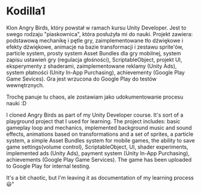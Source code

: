 # Kodilla1

Klon Angry Birds, który powstał w ramach kursu Unity Developer. Jest to swego rodzaju "piaskownica", która posłużyła mi do nauki. Projekt zawiera: podstawową mechanikę i pętle gry, zaimplementowane tło dźwiękowe i efekty dźwiękowe, animacje na bazie transformacji i zestawu sprite'ów, particle system, prosty system Asset Bundles dla gry mobilnej, system zapisu ustawień gry (regulacja głośności), ScriptableObject, projekt UI, eksperymenty z shaderami, zaimplementowane reklamy (Unity Ads), system płatności (Unity In-App Purchasing), achievementy (Google Play Game Sevices). Gra jest wrzucona do Google Play do testów wewnętrznych.

Trochę panuje tu chaos, ale zostawiam jako udokumentowanie procesu nauki :D  


I cloned Angry Birds as part of my Unity Developer course. It's sort of a playground project that I used for learning. The project includes: basic gameplay loop and mechanics, implemented background music and sound effects, animations based on transformations and a set of sprites, a particle system, a simple Asset Bundles system for mobile games, the ability to save game settings(volume control), ScriptableObject, UI, shader experiments, implemented ads (Unity Ads), payment system (Unity In-App Purchasing), achievements (Google Play Game Services). The game has been uploaded to Google Play for internal testing.

It's a bit chaotic, but I'm leaving it as documentation of my learning process 😃"
